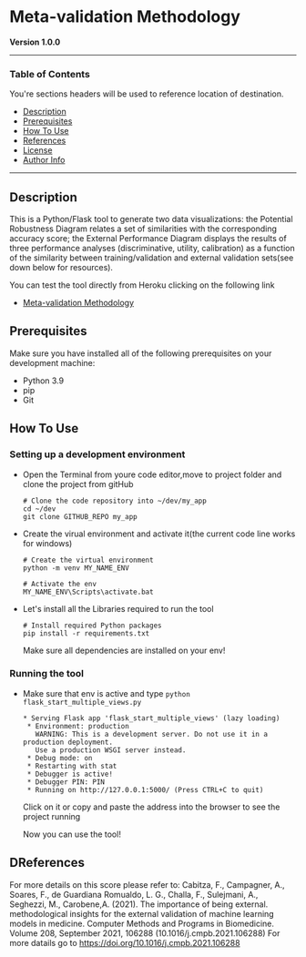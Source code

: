 #  Meta-validation Methodology

**Version 1.0.0**

---

### Table of Contents
You're sections headers will be used to reference location of destination.

- [Description](#description)
- [Prerequisites](#prerequisites)
- [How To Use](#how-to-use)
- [References](#references)
- [License](#license)
- [Author Info](#author-info)

---

## Description

This is a  Python/Flask tool to generate two data visualizations: the Potential Robustness Diagram relates a set of similarities with the corresponding accuracy score; the External Performance Diagram displays the results of three performance analyses (discriminative, utility, calibration) as a function of the similarity between training/validation and external validation sets(see down below for resources).

You can test the tool directly from Heroku clicking on the following link
- [Meta-validation Methodology](https://prova-meta-validation.herokuapp.com/)

## Prerequisites

Make sure you have installed all of the following prerequisites on your development machine:

- Python 3.9
- pip
- Git

## How To Use

### Setting up a development environment

- Open the Terminal from youre code editor,move to project folder and clone the project from gitHub 
    ```
    # Clone the code repository into ~/dev/my_app
    cd ~/dev
    git clone GITHUB_REPO my_app
    ```
- Create the virual environment and activate it(the current code line works for windows)
    ```    
    # Create the virtual environment
    python -m venv MY_NAME_ENV

    # Activate the env
    MY_NAME_ENV\Scripts\activate.bat
    ```
- Let's install all the Libraries required to run the tool
    ```
    # Install required Python packages
    pip install -r requirements.txt
    ```
    Make sure all dependencies are installed on your env!

### Running the tool 

- Make sure that env is active and type `python flask_start_multiple_views.py`

    ```
    * Serving Flask app 'flask_start_multiple_views' (lazy loading)
     * Environment: production
       WARNING: This is a development server. Do not use it in a production deployment.
       Use a production WSGI server instead.
     * Debug mode: on
     * Restarting with stat
     * Debugger is active!
     * Debugger PIN: PIN
     * Running on http://127.0.0.1:5000/ (Press CTRL+C to quit)
    ```

    Click on it or copy and paste the address into the browser to see the project running
    
    Now you can use the tool!
    
## DReferences

For more details on this score please refer to:
Cabitza, F., Campagner, A., Soares, F., de Guardiana Romualdo, L. G., Challa, F., Sulejmani, A.,
Seghezzi, M., Carobene,A. (2021). The importance of being external. methodological insights for 
the external validation of machine learning models in medicine. Computer Methods and Programs in Biomedicine.
Volume 208, September 2021, 106288 (10.1016/j.cmpb.2021.106288)
For more datails go to https://doi.org/10.1016/j.cmpb.2021.106288
    
    


